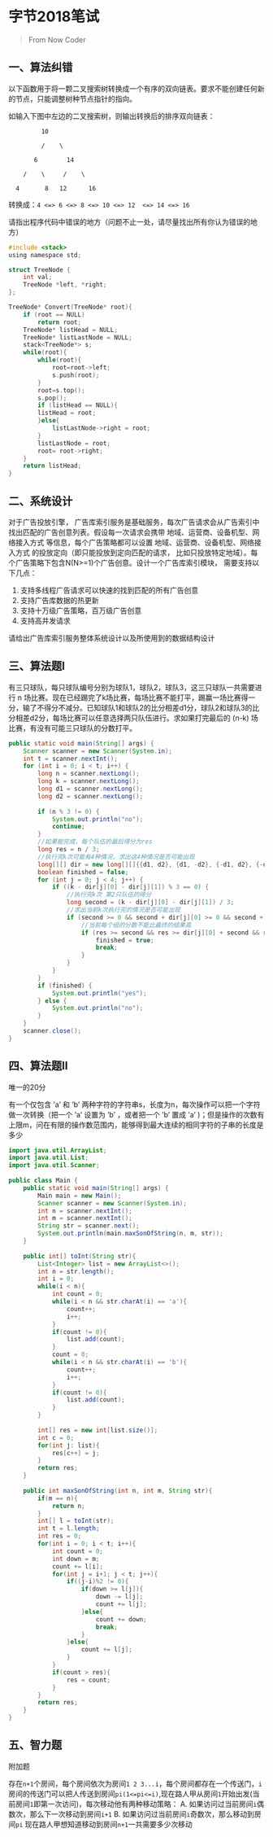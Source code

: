 # 字节2018笔试

> From Now Coder
>

## 一、算法纠错

以下函数用于将一颗二叉搜索树转换成一个有序的双向链表。要求不能创建任何新的节点，只能调整树种节点指针的指向。

如输入下图中左边的二叉搜索树，则输出转换后的排序双向链表：

~~~
 		 10
 
         /    \
 
       6        14
 
    /    \     /    \
 
  4       8   12      16
~~~

转换成：`4 <=> 6 <=> 8 <=> 10 <=> 12  <=> 14 <=> 16`

请指出程序代码中错误的地方（问题不止一处，请尽量找出所有你认为错误的地方）

~~~c
#include <stack>
using namespace std;

struct TreeNode {
	int val;  
	TreeNode *left, *right;  
};

TreeNode* Convert(TreeNode* root){  
	if (root == NULL)  
		return root;
	TreeNode* listHead = NULL;
	TreeNode* listLastNode = NULL;
	stack<TreeNode*> s;
	while(root){
		while(root){
			root=root->left;
			s.push(root);
		}
		root=s.top();  
		s.pop();
		if (listHead == NULL){
		listHead = root;
		}else{
			listLastNode->right = root;
		}
		listLastNode = root;
		root= root->right;
	}
	return listHead;
}
~~~

## 二、系统设计

对于广告投放引擎， 广告库索引服务是基础服务，每次广告请求会从广告索引中找出匹配的广告创意列表。假设每一次请求会携带 地域、运营商、设备机型、网络接入方式 等信息，每个广告策略都可以设置 地域、运营商、设备机型、网络接入方式 的投放定向（即只能投放到定向匹配的请求， 比如只投放特定地域）。每个广告策略下包含N(N>=1)个广告创意。设计一个广告库索引模块， 需要支持以下几点：

1. 支持多线程广告请求可以快速的找到匹配的所有广告创意
2. 支持广告库数据的热更新
3.  支持十万级广告策略，百万级广告创意
4. 支持高并发请求

请给出广告库索引服务整体系统设计以及所使用到的数据结构设计

## 三、算法题Ⅰ

有三只球队，每只球队编号分别为球队1，球队2，球队3，这三只球队一共需要进行 n 场比赛。现在已经踢完了k场比赛，每场比赛不能打平，踢赢一场比赛得一分，输了不得分不减分。已知球队1和球队2的比分相差d1分，球队2和球队3的比分相差d2分，每场比赛可以任意选择两只队伍进行。求如果打完最后的 (n-k) 场比赛，有没有可能三只球队的分数打平。 

~~~java
public static void main(String[] args) {
    Scanner scanner = new Scanner(System.in);
    int t = scanner.nextInt();
    for (int i = 0; i < t; i++) {
        long n = scanner.nextLong();
        long k = scanner.nextLong();
        long d1 = scanner.nextLong();
        long d2 = scanner.nextLong();
 
        if (n % 3 != 0) {
            System.out.println("no");
            continue;
        }
        //如果能完成，每个队伍的最后得分为res
        long res = n / 3;
        //执行完k次可能有4种情况，求出这4种情况是否可能出现
        long[][] dir = new long[][]{{d1, d2}, {d1, -d2}, {-d1, d2}, {-d1, -d2}};
        boolean finished = false;
        for (int j = 0; j < 4; j++) {
            if ((k - dir[j][0] - dir[j][1]) % 3 == 0) {
                //执行完k次 第2只队伍的得分
                long second = (k - dir[j][0] - dir[j][1]) / 3;
                //求出当前k次执行完的情况是否可能出现
                if (second >= 0 && second + dir[j][0] >= 0 && second + dir[j][1] >= 0) {
                    //当前每个组的分数不能比最终的结果高
                    if (res >= second && res >= dir[j][0] + second && res >= dir[j][1] + second) {
                        finished = true;
                        break;
                    }
                }
            }
        }
        if (finished) {
            System.out.println("yes");
        } else {
            System.out.println("no");
        }
    }
    scanner.close();
}
~~~

## 四、算法题Ⅱ

唯一的20分

有一个仅包含 ’a’ 和 ’b’ 两种字符的字符串s，长度为n，每次操作可以把一个字符做一次转换（把一个 ’a’ 设置为 ’b’ ，或者把一个 ’b’ 置成 ’a’ )；但是操作的次数有上限m，问在有限的操作数范围内，能够得到最大连续的相同字符的子串的长度是多少

~~~java
import java.util.ArrayList;
import java.util.List;
import java.util.Scanner;
 
public class Main {
    public static void main(String[] args) {
        Main main = new Main();
        Scanner scanner = new Scanner(System.in);
        int n = scanner.nextInt();
        int m = scanner.nextInt();
        String str = scanner.next();
        System.out.println(main.maxSonOfString(n, m, str));
    }
 
    public int[] toInt(String str){
        List<Integer> list = new ArrayList<>();
        int n = str.length();
        int i = 0;
        while(i < n){
            int count = 0;
            while(i < n && str.charAt(i) == 'a'){
                count++;
                i++;
            }
            if(count != 0){
                list.add(count);
            }
            count = 0;
            while(i < n && str.charAt(i) == 'b'){
                count++;
                i++;
            }
            if(count != 0){
                list.add(count);
            }
        }
 
        int[] res = new int[list.size()];
        int c = 0;
        for(int j: list){
            res[c++] = j;
        }
        return res;
    }
 
    public int maxSonOfString(int n, int m, String str){
        if(m == n){
            return n;
        }
        int[] l = toInt(str);
        int t = l.length;
        int res = 0;
        for(int i = 0; i < t; i++){
            int count = 0;
            int down = m;
            count += l[i];
            for(int j = i+1; j < t; j++){
                if((j-i)%2 != 0){
                    if(down >= l[j]){
                        down -= l[j];
                        count += l[j];
                    }else{
                        count += down;
                        break;
                    }
                }else{
                    count += l[j];
                }
            }
            if(count > res){
                res = count;
            }
        }
        return res;
    }
}
~~~

## 五、智力题

附加题

存在`n+1`个房间，每个房间依次为房间`1 2 3...i`，每个房间都存在一个传送门，`i`房间的传送门可以把人传送到房间`pi(1<=pi<=i)`,现在路人甲从房间`1`开始出发(当前房间`1`即第一次访问)，每次移动他有两种移动策略：
  A. 如果访问过当前房间`i`偶数次，那么下一次移动到房间`i+1`
  B. 如果访问过当前房间`i`奇数次，那么移动到房间`pi`
现在路人甲想知道移动到房间`n+1`一共需要多少次移动